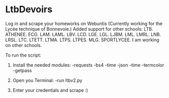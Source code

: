 # LtbDevoirs
Log in  and scrape your homeworks on Webuntis
(Currently working for the Lycée technique of Bonnevoie.)
Added support for other schools:
      LTB.
      ATHENEE.
      ECG.
      LAM.
      LAML.
      LBV.
      LCD.
      LGE.
      LGL.
      LJBM.
      LML.
      LMRL.
      LNB.
      LRSL.
      LTC.
      LTETT.
      LTMA.
      LTPS.
      LTPES.
      MLG.
      SPORTLYCEE.
I am working on other schools.

To run the script:
1. Install the needed modules:
      -requests
      -bs4
      -time
      -json
      -time
      -termcolor
      -getpass
2. Open you Terminal:
      -run ltbv2.py
      
 3. Enter your credentials and scrape :)
      
